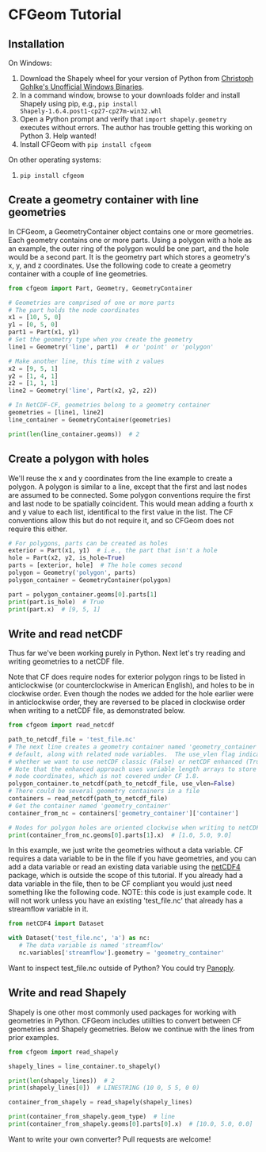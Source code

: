 # CFGeom Tutorial

## Installation

On Windows:

1. Download the Shapely wheel for your version of Python from [Christoph
   Gohlke's Unofficial Windows
   Binaries](https://www.lfd.uci.edu/~gohlke/pythonlibs/#shapely).
2. In a command window, browse to your downloads folder and install Shapely
   using pip, e.g., `pip install Shapely‑1.6.4.post1‑cp27‑cp27m‑win32.whl`
3. Open a Python prompt and verify that `import shapely.geometry` executes
   without errors.  The author has trouble getting this working on Python 3.
   Help wanted!
4. Install CFGeom with `pip install cfgeom`

On other operating systems:

1. `pip install cfgeom`

## Create a geometry container with line geometries

In CFGeom, a GeometryContainer object contains one or more geometries. Each
geometry contains one or more parts. Using a polygon with a hole as an example,
the outer ring of the polygon would be one part, and the hole would be a second
part.  It is the geometry part which stores a geometry's x, y, and z
coordinates. Use the following code to create a geometry container with a couple
of line geometries.

```python
from cfgeom import Part, Geometry, GeometryContainer

# Geometries are comprised of one or more parts
# The part holds the node coordinates
x1 = [10, 5, 0]
y1 = [0, 5, 0]
part1 = Part(x1, y1)
# Set the geometry type when you create the geometry
line1 = Geometry('line', part1)  # or 'point' or 'polygon'

# Make another line, this time with z values
x2 = [9, 5, 1]
y2 = [1, 4, 1]
z2 = [1, 1, 1]
line2 = Geometry('line', Part(x2, y2, z2))

# In NetCDF-CF, geometries belong to a geometry container
geometries = [line1, line2]
line_container = GeometryContainer(geometries)

print(len(line_container.geoms))  # 2
```

## Create a polygon with holes

We'll reuse the x and y coordinates from the line example to create a polygon.
A polygon is similar to a line, except that the first and last nodes are assumed
to be connected. Some polygon conventions require the first and last node to be
spatially coincident. This would mean adding a fourth x and y value to each
list, identifical to the first value in the list.  The CF conventions allow this
but do not require it, and so CFGeom does not require this either.

```python
# For polygons, parts can be created as holes
exterior = Part(x1, y1)  # i.e., the part that isn't a hole
hole = Part(x2, y2, is_hole=True)
parts = [exterior, hole]  # The hole comes second
polygon = Geometry('polygon', parts)
polygon_container = GeometryContainer(polygon)

part = polygon_container.geoms[0].parts[1]
print(part.is_hole)  # True
print(part.x)  # [9, 5, 1]
```

## Write and read netCDF

Thus far we've been working purely in Python.  Next let's try reading and
writing geometries to a netCDF file.

Note that CF does require nodes for exterior polygon rings to be listed in
anticlockwise (or counterclockwise in American English), and holes to be in
clockwise order. Even though the nodes we added for the hole earlier were in
anticlockwise order, they are reversed to be placed in clockwise order when
writing to a netCDF file, as demonstrated below.

```python
from cfgeom import read_netcdf

path_to_netcdf_file = 'test_file.nc'
# The next line creates a geometry container named 'geometry_container' by
# default, along with related node variables.  The use_vlen flag indicates
# whether we want to use netCDF classic (False) or netCDF enhanced (True).
# Note that the enhanced approach uses variable length arrays to store the
# node coordinates, which is not covered under CF 1.8.
polygon_container.to_netcdf(path_to_netcdf_file, use_vlen=False)
# There could be several geometry containers in a file
containers = read_netcdf(path_to_netcdf_file)
# Get the container named 'geometry_container'
container_from_nc = containers['geometry_container']['container']

# Nodes for polygon holes are oriented clockwise when writing to netCDF
print(container_from_nc.geoms[0].parts[1].x)  # [1.0, 5.0, 9.0]
```

In this example, we just write the geometries without a data variable. CF
requires a data variable to be in the file if you have geometries, and you can
add a data variable or read an existing data variable using the
[netCDF4](http://unidata.github.io/netcdf4-python/) package, which is outside
the scope of this tutorial. If you already had a data variable in the file, then
to be CF compliant you would just need something like the following code. NOTE:
this code is just example code. It will not work unless you have an existing
'test_file.nc' that already has a streamflow variable in it.

```python
from netCDF4 import Dataset

with Dataset('test_file.nc', 'a') as nc:
   # The data variable is named 'streamflow'
   nc.variables['streamflow'].geometry = 'geometry_container'
```

Want to inspect test_file.nc outside of Python?  You could try [Panoply](https://www.giss.nasa.gov/tools/panoply/download/).

## Write and read Shapely

Shapely is one other most commonly used packages for working with geometries in
Python. CFGeom includes utiilties to convert between CF geometries and Shapely
geometries. Below we continue with the lines from prior examples.

```python
from cfgeom import read_shapely

shapely_lines = line_container.to_shapely()

print(len(shapely_lines))  # 2
print(shapely_lines[0])  # LINESTRING (10 0, 5 5, 0 0)

container_from_shapely = read_shapely(shapely_lines)

print(container_from_shapely.geom_type)  # line
print(container_from_shapely.geoms[0].parts[0].x)  # [10.0, 5.0, 0.0]
```

Want to write your own converter?  Pull requests are welcome!
